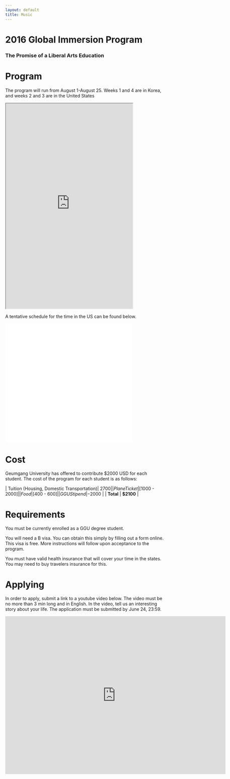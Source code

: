 ```yaml
---
layout: default
title: Music
---
```


# 2016 Global Immersion Program

### The Promise of a Liberal Arts Education

# Program

The program will run from August 1-August 25.
Weeks 1 and 4 are in Korea, and weeks 2 and 3 are in the United States

<iframe src="https://docs.google.com/spreadsheets/d/12xu6TBx9y1EmA_U1FP6A4sa1F8LBt9lz9u1KtFe_4oI/pubhtml?gid=632688805&amp;single=true&amp;widget=true&amp;headers=false" width="80%" height="650px"></iframe>

A tentative schedule for the time in the US can be found below.

<embed src="/ggu/camp/Program_Agenda.pdf" width="80%" height="375" type='application/pdf'>

# Cost

Geumgang University has offered to contribute $2000 USD for each student.
The cost of the program for each student is as follows:

| Tuition (Housing, Domestic Transportation)| $2700 |
| Plane Ticket | [$1000 - $2000] |
| Food | [$400 - $600] |
| GGU Stipend | -$2000 |
| **Total** |  **$2100** |


# Requirements

You must be currently enrolled as a GGU degree student.

You will need a B visa.
You can obtain this simply by filling out a form online.
This visa is free.
More instructions will follow upon acceptance to the program.

You must have valid health insurance that will cover your time in the states.
You may need to buy travelers insurance for this.


# Applying

In order to apply, submit a link to a youtube video below.
The video must be no more than 3 min long and in English.
In the video, tell us an interesting story about your life.
The application must be submitted by June 24, 23:59.

<iframe src="https://docs.google.com/forms/d/1zD4V3Oqg3GiwIhW9FFP0wbpVZpAqxHY_LUdWoJ5gHvM/viewform?embedded=true" width="700" height="500" frameborder="0" marginheight="0" marginwidth="0">Loading...</iframe>
